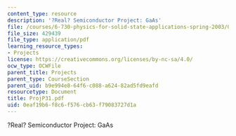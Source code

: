 ```yaml
---
content_type: resource
description: '?Real? Semiconductor Project: GaAs'
file: /courses/6-730-physics-for-solid-state-applications-spring-2003/0eaf19b6f8c6f576cb63f79083727d1a_ProjP31.pdf
file_size: 429439
file_type: application/pdf
learning_resource_types:
- Projects
license: https://creativecommons.org/licenses/by-nc-sa/4.0/
ocw_type: OCWFile
parent_title: Projects
parent_type: CourseSection
parent_uid: b9e994e8-64f6-c088-a624-82ad5fd9eafd
resourcetype: Document
title: ProjP31.pdf
uid: 0eaf19b6-f8c6-f576-cb63-f79083727d1a
---
```

?Real? Semiconductor Project: GaAs